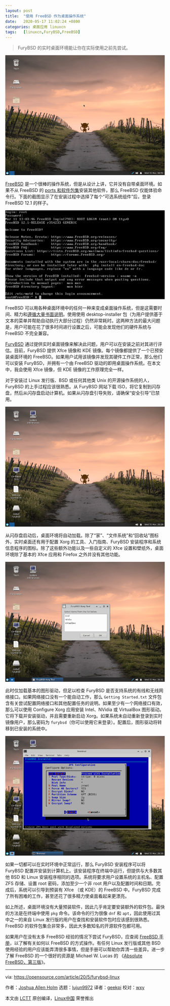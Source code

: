 ```yaml
---
layout: post
title:	"使用 FreeBSD 作为桌面操作系统"
date:	2020-05-17 11:02:24 +0800 
categories:	桌面应用 linuxcn 
tags:	[linuxcn,FuryBSD,FreeBSD]
---
```




> 
> FuryBSD 的实时桌面环境能让你在实际使用之前先尝试。
> 
> 
> 


![FuryBSD Post-Install XFCE Desktop](/Asserts/Images/album/202005/17/110252itt3prgiiesebr54.png "FuryBSD Post-Install XFCE Desktop")


[FreeBSD](https://www.freebsd.org) 是一个很棒的操作系统，但是从设计上讲，它并没有自带桌面环境。如果不从 FreeBSD 的 [ports 和软件包集](https://www.freebsd.org/ports/)安装其他软件，那么 FreeBSD 仅能体验命令行。下面的截图显示了在安装过程中选择了每个“可选系统组件”后，登录 FreeBSD 12.1 的样子。


![FreeBSD](/Asserts/Images/album/202005/17/110300jgqbbmmbbvlb733l.png "FreeBSD")


FreeBSD 可以用各种桌面环境中的任何一种来变成桌面操作系统，但是这需要时间、精力和[遵循大量书面说明](https://www.freebsdfoundation.org/freebsd/how-to-guides/installing-a-desktop-environment-on-freebsd/)。使用使用 desktop-installer 包（为用户提供基于文本的菜单并帮助自动执行大部分过程）仍然非常耗时。这两种方法的最大问题是，用户可能在花了很多时间进行设置之后，可能会发现他们的硬件系统与 FreeBSD 不完全兼容。


[FuryBSD](https://www.furybsd.org) 通过提供实时桌面镜像来解决此问题，用户可以在安装之前对其进行评估。目前，FuryBSD 提供 Xfce 镜像和 KDE 镜像。每个镜像都提供了一个已预安装桌面环境的 FreeBSD。如果用户试用该镜像并发现其硬件工作正常，那么他们可以安装 FuryBSD，并拥有一个由 FreeBSD 驱动的即用桌面操作系统。在本文中，我会使用 Xfce 镜像，但 KDE 镜像的工作原理完全一样。


对于安装过 Linux 发行版、BSD 或任何其他类 Unix 的开源操作系统的人，FuryBSD 的上手过程应该很熟悉。从 FuryBSD 网站下载 ISO，将它复制到闪存盘，然后从闪存盘启动计算机。如果从闪存盘引导失败，请确保“安全引导”已禁用。


![FuryBSD Live XFCE Desktop](/Asserts/Images/album/202005/17/110327kz9tc7q79itt76kn.png "FuryBSD Live XFCE Desktop")


从闪存盘启动后，桌面环境将自动加载。除了“家”、“文件系统”和“回收站”图标外，实时桌面还有用于配置 Xorg 的工具、入门指南、FuryBSD 安装程序和系统信息程序的图标。除了这些额外功能以及一些自定义的 Xfce 设置和壁纸外，桌面环境除了基本的 Xfce 应用和 Firefox 之外并没有其他功能。


![FuryBSD Xorg Tool](/Asserts/Images/album/202005/17/110342c7w8aeawwmez9cje.png "FuryBSD Xorg Tool")


此时仅加载基本的图形驱动，但足以检查 FuryBSD 是否支持系统的有线和无线网络接口。如果网络接口没有一个能自动工作，那么 `Getting Started.txt` 文件包含有关尝试配置网络接口和其他配置任务的说明。如果至少有一个网络接口有效，那么可以使用 Configure Xorg 应用安装 Intel、NVidia 或 VirtualBox 图形驱动。它将下载并安装驱动，并且需要重新启动 Xorg。如果系统未自动重新登录到实时镜像用户，那么密码为 `furybsd`（你可以使用它来登录）。配置后，图形驱动将转移到已安装的系统中。


![FuryBSD Installer - ZFS Configuration](/Asserts/Images/album/202005/17/110404i1szsya19a7a58au.png "FuryBSD Installer - ZFS Configuration")


如果一切都可以在实时环境中正常运行，那么 FuryBSD 安装程序可以将 FuryBSD 配置并安装到计算机上。该安装程序在终端中运行，但提供与大多数其他 BSD 和 Linux 安装程序相同的选项。系统将要求用户设置系统的主机名、配置 ZFS 存储、设置 root 密码，添加至少一个非 root 用户以及配置时间和日期。完成后，系统可以引导到预装有 Xfce （或 KDE）的 FreeBSD 中。FuryBSD 完成了所有困难的工作，甚至还花了很多精力使桌面看起来更漂亮。


如上所述，桌面环境没有大量预装软件，因此几乎肯定要安装额外的软件包。最快的方法是在终端中使用 `pkg` 命令。该命令的行为很像 `dnf` 和 `apt`，因此使用过其中之一的来自 Linux 发行版的用户在查找和安装软件包时应该感到很熟悉。FreeBSD 的软件包集合非常多，因此大多数知名的开源软件包都可用。


如果用户在没有太多 FreeBSD 经验的情况下尝试 FuryBSD，应查阅 [FreeBSD 手册](https://www.freebsd.org/doc/en_US.ISO8859-1/books/handbook/)，以了解有关如何以 FreeBSD 的方式操作。有任何 Linux 发行版或其他 BSD 使用经验的用户应该能弄清很多事情，但是手册可以帮助你弄清一些差异。进一步了解 FreeBSD 的一个很好的资源是 Michael W. Lucas 的 《[Absolute FreeBSD，第三版](https://nostarch.com/absfreebsd3)》。




---


via: <https://opensource.com/article/20/5/furybsd-linux>


作者：[Joshua Allen Holm](https://opensource.com/users/holmja) 选题：[lujun9972](https://github.com/lujun9972) 译者：[geekpi](https://github.com/geekpi) 校对：[wxy](https://github.com/wxy)


本文由 [LCTT](https://github.com/LCTT/TranslateProject) 原创编译，[Linux中国](https://linux.cn/) 荣誉推出
